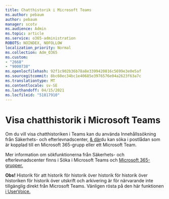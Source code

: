 ```yaml
---
title: Chatthistorik i Microsoft Teams
ms.author: pebaum
author: pebaum
manager: scotv
ms.audience: Admin
ms.topic: article
ms.service: o365-administration
ROBOTS: NOINDEX, NOFOLLOW
localization_priority: Normal
ms.collection: Adm_O365
ms.custom:
- "2668"
- "9000738"
ms.openlocfilehash: 92f1c902b36b78a8e3399420816c5699e3e0e5af
ms.sourcegitcommit: 8bc60ec34bc1e40685e3976576e04a2623f63a7c
ms.translationtype: MT
ms.contentlocale: sv-SE
ms.lasthandoff: 04/15/2021
ms.locfileid: "51817910"
---
```

# <a name="viewing-chat-history-in-microsoft-teams"></a>Visa chatthistorik i Microsoft Teams

Om du vill visa chatthistoriken i Teams kan du använda Innehållssökning från Säkerhets- och efterlevnadscenter, [& där](https://sip.protection.office.com/insightdashboard)du kan söka i postlådan som är kopplad till en Microsoft 365-grupp eller ett Microsoft Team. [](https://sip.protection.office.com/contentsearchbeta?ContentOnly=1) 

Mer information om sökfunktionerna från Säkerhets- och efterlevnadscenter finns i Söka i Microsoft Teams och [Microsoft 365-grupper.](https://docs.microsoft.com/microsoft-365/compliance/content-search) 

**Obs!** Historik för att historik för historik över historik för historik över historiken för historik över utskrift och arkivering är för närvarande inte tillgänglig direkt från Microsoft Teams. Vänligen rösta på den här funktionen [i UserVoice.](https://microsoftteams.uservoice.com/forums/555103-public/suggestions/16982542-backup-export-printing-archive-options?page=2&per_page=20) 